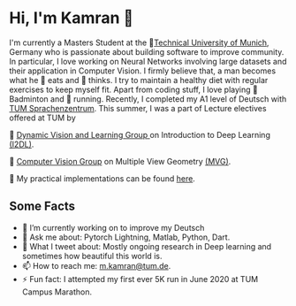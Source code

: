 # Hi, I'm Kamran 👋

I'm currently a Masters Student at the :school:[Technical University of Munich](https://www.tum.de/en/), Germany who is passionate about building software to improve community. In particular, I love working on Neural Networks involving large datasets and their application in Computer Vision. I firmly believe that, a man becomes what he :apple: eats and :tophat: thinks. I try to maintain a healthy diet with regular exercises to keep myself fit. Apart from coding stuff, I love playing :tennis: Badminton and :running: running.  Recently, I completed my A1 level of Deutsch with [TUM Sprachenzentrum](https://www.sprachenzentrum.tum.de/startseite/).
This summer, I was a part of Lecture electives offered at TUM by

:corn: [ Dynamic Vision and Learning Group ](https://dvl.in.tum.de/team/) on Introduction to Deep Learning [(I2DL)](https://dvl.in.tum.de/teaching/i2dl-ss20/).

:corn: [Computer Vision Group](https://vision.in.tum.de/) on Multiple View Geometry  [(MVG)](https://www.youtube.com/watch?v=RDkwklFGMfo&list=PLTBdjV_4f-EJn6udZ34tht9EVIW7lbeo4).

:corn: My practical implementations can be found [here](https://github.com/kamranisg/CV2-Multiple-View-Geometry).
<!--
**kamranisg/kamranisg** is a ✨ _special_ ✨ repository because its `README.md` (this file) appears on your GitHub profile.

Here are some ideas to get you started:

- 🔭 I’m currently working on Computer Vision methods on 3D reconstruction
- 🌱 I’m currently learning to improve my Deutsch 
- 👯 I’m looking to collaborate on ...
- 🤔 I’m looking for help with ...
- 💬 Ask me about ...
- 📫 How to reach me: m.kamran@tum.de
- 😄 Pronouns: ...
- ⚡ Fun fact: ...
-->

 ## Some Facts


- 🌱 I’m currently working on to improve my Deutsch
- 💬 Ask me about: Pytorch Lightning, Matlab, Python, Dart.
- :evergreen_tree: What I tweet about: Mostly ongoing research in Deep learning and sometimes how beautiful this world is.
- 📫 How to reach me: m.kamran@tum.de.
- ⚡ Fun fact: I attempted my first ever 5K run in June 2020  at TUM Campus Marathon.
